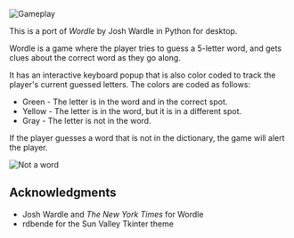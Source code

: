 ![Gameplay][gameplay]

This is a port of _Wordle_ by Josh Wardle in Python for desktop. 

Wordle is a game where the player tries to guess a 5-letter word, and gets clues about the correct word as they go along. 

It has an interactive keyboard popup that is also color coded to track the player's current guessed letters. The colors are coded as follows: 

* Green - The letter is in the word and in the correct spot.
* Yellow - The letter is in the word, but it is in a different spot.
* Gray - The letter is not in the word. 

If the player guesses a word that is not in the dictionary, the game will alert the player. 

![Not a word][incorrect]

## Acknowledgments
* Josh Wardle and *The New York Times* for Wordle
* rdbende for the Sun Valley Tkinter theme

[gameplay]: https://file.garden/ZZx7DrwcdjLfA7ev/full%20gameplay.gif
[incorrect]: https://file.garden/ZZx7DrwcdjLfA7ev/not%20a%20word.gif